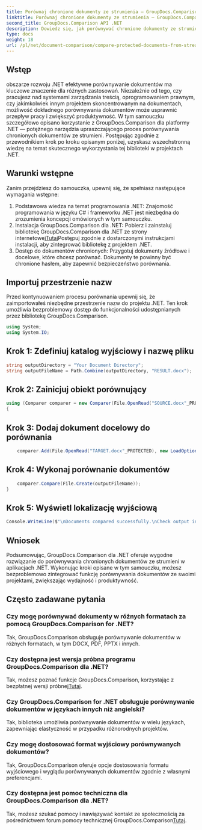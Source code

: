 ```yaml
---
title: Porównaj chronione dokumenty ze strumienia — GroupDocs.Comparison dla platformy .NET
linktitle: Porównaj chronione dokumenty ze strumienia — GroupDocs.Comparison dla platformy .NET
second_title: GroupDocs.Comparison API .NET
description: Dowiedz się, jak porównywać chronione dokumenty ze strumieni za pomocą GroupDocs.Comparison dla platformy .NET. Usprawnij proces porównywania dokumentów bez wysiłku.
type: docs
weight: 18
url: /pl/net/document-comparison/compare-protected-documents-from-stream/
---
```

## Wstęp
obszarze rozwoju .NET efektywne porównywanie dokumentów ma kluczowe znaczenie dla różnych zastosowań. Niezależnie od tego, czy pracujesz nad systemami zarządzania treścią, oprogramowaniem prawnym, czy jakimkolwiek innym projektem skoncentrowanym na dokumentach, możliwość dokładnego porównywania dokumentów może usprawnić przepływ pracy i zwiększyć produktywność. W tym samouczku szczegółowo opisano korzystanie z GroupDocs.Comparison dla platformy .NET — potężnego narzędzia upraszczającego proces porównywania chronionych dokumentów ze strumieni. Postępując zgodnie z przewodnikiem krok po kroku opisanym poniżej, uzyskasz wszechstronną wiedzę na temat skutecznego wykorzystania tej biblioteki w projektach .NET.
## Warunki wstępne
Zanim przejdziesz do samouczka, upewnij się, że spełniasz następujące wymagania wstępne:
1. Podstawowa wiedza na temat programowania .NET: Znajomość programowania w języku C# i frameworku .NET jest niezbędna do zrozumienia koncepcji omówionych w tym samouczku.
2.  Instalacja GroupDocs.Comparison dla .NET: Pobierz i zainstaluj bibliotekę GroupDocs.Comparison dla .NET ze strony internetowej[Tutaj](https://releases.groupdocs.com/comparison/net/)Postępuj zgodnie z dostarczonymi instrukcjami instalacji, aby zintegrować bibliotekę z projektem .NET.
3. Dostęp do dokumentów chronionych: Przygotuj dokumenty źródłowe i docelowe, które chcesz porównać. Dokumenty te powinny być chronione hasłem, aby zapewnić bezpieczeństwo porównania.

## Importuj przestrzenie nazw
Przed kontynuowaniem procesu porównania upewnij się, że zaimportowałeś niezbędne przestrzenie nazw do projektu .NET. Ten krok umożliwia bezproblemowy dostęp do funkcjonalności udostępnianych przez bibliotekę GroupDocs.Comparison.

```csharp
using System;
using System.IO;
```

## Krok 1: Zdefiniuj katalog wyjściowy i nazwę pliku
```csharp
string outputDirectory = "Your Document Directory";
string outputFileName = Path.Combine(outputDirectory, "RESULT.docx");
```
## Krok 2: Zainicjuj obiekt porównujący
```csharp
using (Comparer comparer = new Comparer(File.OpenRead("SOURCE.docx"_PROTECTED), new LoadOptions() { Password = "1234" }))
{
```
## Krok 3: Dodaj dokument docelowy do porównania
```csharp
    comparer.Add(File.OpenRead("TARGET.docx"_PROTECTED), new LoadOptions() { Password = "5678" });
```
## Krok 4: Wykonaj porównanie dokumentów
```csharp
    comparer.Compare(File.Create(outputFileName));
}
```
## Krok 5: Wyświetl lokalizację wyjściową
```csharp
Console.WriteLine($"\nDocuments compared successfully.\nCheck output in {Directory.GetCurrentDirectory()}.");
```

## Wniosek
Podsumowując, GroupDocs.Comparison dla .NET oferuje wygodne rozwiązanie do porównywania chronionych dokumentów ze strumieni w aplikacjach .NET. Wykonując kroki opisane w tym samouczku, możesz bezproblemowo zintegrować funkcję porównywania dokumentów ze swoimi projektami, zwiększając wydajność i produktywność.
## Często zadawane pytania
### Czy mogę porównywać dokumenty w różnych formatach za pomocą GroupDocs.Comparison for .NET?
Tak, GroupDocs.Comparison obsługuje porównywanie dokumentów w różnych formatach, w tym DOCX, PDF, PPTX i innych.
### Czy dostępna jest wersja próbna programu GroupDocs.Comparison dla .NET?
 Tak, możesz poznać funkcje GroupDocs.Comparison, korzystając z bezpłatnej wersji próbnej[Tutaj](https://releases.groupdocs.com/).
### Czy GroupDocs.Comparison for .NET obsługuje porównywanie dokumentów w językach innych niż angielski?
Tak, biblioteka umożliwia porównywanie dokumentów w wielu językach, zapewniając elastyczność w przypadku różnorodnych projektów.
### Czy mogę dostosować format wyjściowy porównywanych dokumentów?
Tak, GroupDocs.Comparison oferuje opcje dostosowania formatu wyjściowego i wyglądu porównywanych dokumentów zgodnie z własnymi preferencjami.
### Czy dostępna jest pomoc techniczna dla GroupDocs.Comparison dla .NET?
 Tak, możesz szukać pomocy i nawiązywać kontakt ze społecznością za pośrednictwem forum pomocy technicznej GroupDocs.Comparison[Tutaj](https://forum.groupdocs.com/c/comparison/12).